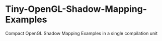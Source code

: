 # Tiny-OpenGL-Shadow-Mapping-Examples
Compact OpenGL Shadow Mapping Examples in a single compilation unit
